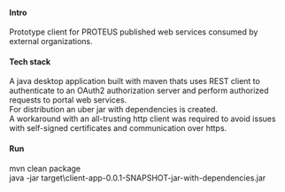 #### Intro
Prototype client for PROTEUS published web services consumed by external organizations.  

#### Tech stack
A java desktop application built with maven thats uses REST client to authenticate to an OAuth2 authorization server and perform authorized requests to portal web services.  
For distribution an uber jar with dependencies is created.  
A workaround with an all-trusting http client was required to avoid issues with self-signed certificates and communication over https.

#### Run
mvn clean package  
java -jar target\client-app-0.0.1-SNAPSHOT-jar-with-dependencies.jar  
